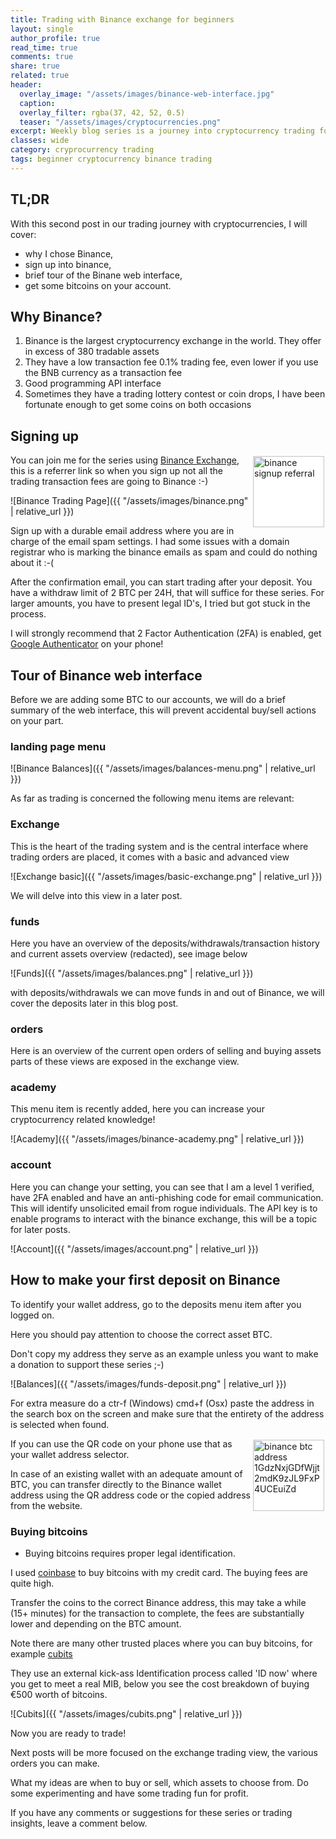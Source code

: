 ```yaml
---
title: Trading with Binance exchange for beginners
layout: single
author_profile: true
read_time: true
comments: true
share: true
related: true
header:
  overlay_image: "/assets/images/binance-web-interface.jpg"
  caption: 
  overlay_filter: rgba(37, 42, 52, 0.5)
  teaser: "/assets/images/cryptocurrencies.png"
excerpt: Weekly blog series is a journey into cryptocurrency trading for beginners, this week up and running with Binance.
classes: wide
category: cryprocurrency trading
tags: beginner cryptocurrency binance trading
---
```

## TL;DR
With this second post in our trading journey with cryptocurrencies, I will cover:

* why I chose Binance,
* sign up into binance,
* brief tour of the Binane web interface,
* get some bitcoins on your account.

## Why Binance?

1. Binance is the largest cryptocurrency exchange in the world. They offer in excess of 380 tradable assets
2. They have a low transaction fee 0.1% trading fee, even lower if you use the BNB currency as a transaction fee
3. Good programming API interface
4. Sometimes they have a trading lottery contest or coin drops, I have been fortunate enough to get some coins on both occasions

## Signing up

<img class="img-left" style="background-color:white;padding:2px;width:114px;float:right" titel="binance signup referral" alt="binance signup referral" src="/assets/images/qr.jpg"/>

You can join me for the series using [Binance Exchange](https://www.binance.com/?ref=35360148), 
this is a referrer link so when you sign up not all the trading transaction fees are going to Binance :-)

![Binance Trading Page]({{ "/assets/images/binance.png" | relative_url }})

Sign up with a durable email address where you are in charge of the email spam settings. I had some issues with a domain registrar who is marking the binance emails as spam and could do nothing about it :-(

After the confirmation email, you can start trading after your deposit. 
You have a withdraw limit of 2 BTC per 24H, that will suffice for these series.
For larger amounts, you have to present legal ID's, I tried but got stuck in the process.

I will strongly recommend that 2 Factor Authentication (2FA) is enabled, get [Google Authenticator](https://support.binance.com/hc/en-us/articles/115000433432-Google-Guide-2FA) on your phone!

## Tour of Binance web interface

Before we are adding some BTC to our accounts, we will do a brief summary of the web interface, this will prevent accidental buy/sell actions on your part.

### landing page menu

![Binance Balances]({{ "/assets/images/balances-menu.png" | relative_url }})

As far as trading is concerned the following menu items are relevant:

### Exchange
This is the heart of the trading system and is the central interface where trading orders are placed, it comes with a basic and advanced view

![Exchange basic]({{ "/assets/images/basic-exchange.png" | relative_url }})

We will delve into this view in a later post.

### funds
Here you have an overview of the deposits/withdrawals/transaction history and current assets overview (redacted), see image below

![Funds]({{ "/assets/images/balances.png" | relative_url }})

with deposits/withdrawals we can move funds in and out of Binance, we will cover the deposits later in this blog post.

### orders
Here is an overview of the current open orders of selling and buying assets parts of these views are exposed in the exchange view.

### academy
This menu item is recently added, here you can increase your cryptocurrency related knowledge!

![Academy]({{ "/assets/images/binance-academy.png" | relative_url }})

### account
Here you can change your setting, you can see that I am a level 1 verified, have 2FA enabled and have an anti-phishing code for email communication. 
This will identify unsolicited email from rogue individuals. The API key is to enable programs to interact with the binance exchange, this will be a topic for later posts.

![Account]({{ "/assets/images/account.png" | relative_url }})


## How to make your first deposit on Binance

To identify your wallet address, go to the deposits menu item after you logged on.

Here you should pay attention to choose the correct asset BTC.

Don't copy my address they serve as an example unless you want to make a donation to support these series ;-)

![Balances]({{ "/assets/images/funds-deposit.png" | relative_url }})

For extra measure do a ctr-f (Windows) cmd+f (Osx) paste the address in the search box on the screen and make sure that the entirety of the address is selected when found.


<img class="img-left" style="background-color:white;padding:2px;width:114px;float:right" titel="binance BTC address" alt="binance btc address 1GdzNxjGDfWjjt2mdK9zJL9FxP4UCEuiZd" src="/assets/images/btc-deposit-address.png"/>

If you can use the QR code on your phone use that as your wallet address selector.

In case of an existing wallet with an adequate amount of BTC, you can transfer directly to the Binance wallet address using the QR address code or the copied address from the website.

### Buying bitcoins

* Buying bitcoins requires proper legal identification.

I used [coinbase](https://www.coinbase.com) to buy bitcoins with my credit card. The buying fees are quite high.

Transfer the coins to the correct Binance address, this may take a while (15+ minutes) for the transaction to complete, the fees are substantially lower and depending on the BTC amount.

Note there are many other trusted places where you can buy bitcoins, for example [cubits](https://cubits.com/)

They use an external kick-ass Identification process called 'ID now' where you get to meet a real MIB, below you see the cost breakdown of buying €500 worth of bitcoins.

![Cubits]({{ "/assets/images/cubits.png" | relative_url }})

Now you are ready to trade!

Next posts will be more focused on the exchange trading view, the various orders you can make. 

What my ideas are when to buy or sell, which assets to choose from. Do some experimenting and have some trading fun for profit.

If you have any comments or suggestions for these series or trading insights, leave a comment below.